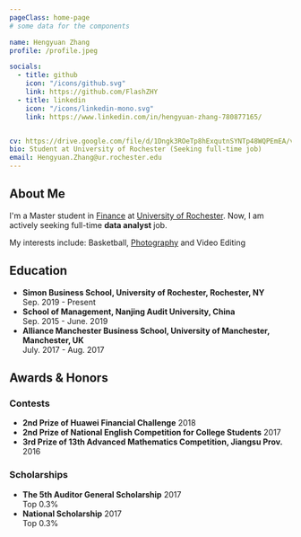 ```yaml
---
pageClass: home-page
# some data for the components

name: Hengyuan Zhang
profile: /profile.jpeg

socials:
  - title: github
    icon: "/icons/github.svg"
    link: https://github.com/FlashZHY
  - title: linkedin
    icon: "/icons/linkedin-mono.svg"
    link: https://www.linkedin.com/in/hengyuan-zhang-780877165/


cv: https://drive.google.com/file/d/1Dngk3ROeTp8hExqutnSYNTp48WQPEmEA/view?usp=sharing
bio: Student at University of Rochester (Seeking full-time job)
email: Hengyuan.Zhang@ur.rochester.edu
---
```


<ProfileSection :frontmatter="$page.frontmatter" />

## About Me

I'm a Master student in [Finance](https://simon.rochester.edu/programs/full-time-ms-in-finance/index.aspx) at [University of Rochester](https://www.rochester.edu). Now, I am actively seeking full-time **data analyst** job.

My interests include: Basketball, [Photography](https://www.instagram.com/flashzhy/) and Video Editing



## Education

- **Simon Business School, University of Rochester, Rochester, NY** <br/>
Sep. 2019 - Present
- **School of Management, Nanjing Audit University, China** <br/>
Sep. 2015 - June. 2019
- **Alliance Manchester Business School, University of Manchester, Manchester, UK** <br/>
July. 2017 - Aug. 2017

## Awards & Honors

### Contests
- **2nd Prize of Huawei Financial Challenge** 2018
- **2nd Prize of National English Competition for College Students** 2017
- **3rd Prize of 13th Advanced Mathematics Competition, Jiangsu Prov.** 2016

### Scholarships
- **The 5th Auditor General Scholarship** 2017 <br/>
Top 0.3%
- **National Scholarship** 2017 <br/>
Top 0.3%



<!-- Custom style for this page -->

<style lang="stylus">

.theme-container.home-page .page
  font-size 14px
  font-family "lucida grande", "lucida sans unicode", lucida, "Helvetica Neue", Helvetica, Arial, sans-serif;
  p
    margin 0 0 0.5rem
  p, ul, ol
    line-height normal
  a
    font-weight normal
  .theme-default-content:not(.custom) > h2
    margin-bottom 0.5rem
  .theme-default-content:not(.custom) > h2:first-child + p
    margin-top 0.5rem
  .theme-default-content:not(.custom) > h3
    padding-top 4rem

  /* Override */
  .md-card
    margin-top 0.5em
    .card-image
      padding 0.2rem
      img
        max-width 120px
        max-height 120px
    .card-content p
      -webkit-margin-after 0.2em

@media (max-width: 419px)
  .theme-container.home-page .page
    p, ul, ol
      line-height 1.5

    .md-card
      .card-image
        img 
          width 100%
          max-width 400px

</style>
